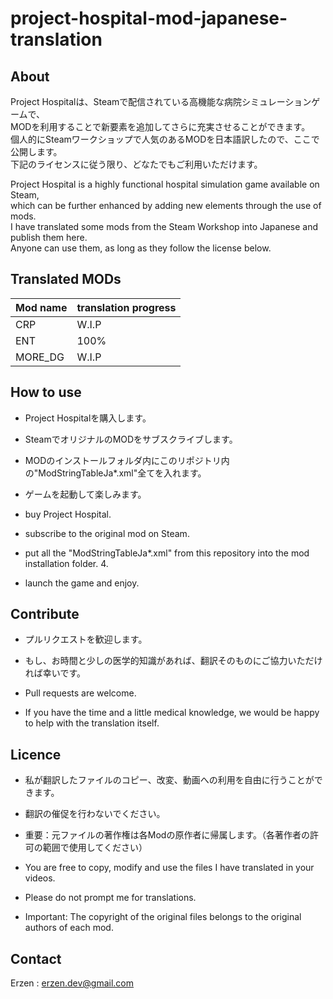 # project-hospital-mod-japanese-translation

## About

Project Hospitalは、Steamで配信されている高機能な病院シミュレーションゲームで、  
MODを利用することで新要素を追加してさらに充実させることができます。  
個人的にSteamワークショップで人気のあるMODを日本語訳したので、ここで公開します。  
下記のライセンスに従う限り、どなたでもご利用いただけます。  
  
Project Hospital is a highly functional hospital simulation game available on Steam,  
which can be further enhanced by adding new elements through the use of mods.  
I have translated some mods from the Steam Workshop into Japanese and publish them here.  
Anyone can use them, as long as they follow the license below.  

## Translated MODs

|  Mod name  |  translation progress  |
| ---------- | ---------------------- |
|  CRP       |                  W.I.P |
|  ENT       |                   100% |
|  MORE_DG   |                  W.I.P |

## How to use

- Project Hospitalを購入します。
- SteamでオリジナルのMODをサブスクライブします。
- MODのインストールフォルダ内にこのリポジトリ内の"ModStringTableJa*.xml"全てを入れます。
- ゲームを起動して楽しみます。

- buy Project Hospital.
- subscribe to the original mod on Steam.
- put all the "ModStringTableJa*.xml" from this repository into the mod installation folder. 4.
- launch the game and enjoy.

## Contribute

- プルリクエストを歓迎します。
- もし、お時間と少しの医学的知識があれば、翻訳そのものにご協力いただければ幸いです。

- Pull requests are welcome.
- If you have the time and a little medical knowledge, we would be happy to help with the translation itself.

## Licence

- 私が翻訳したファイルのコピー、改変、動画への利用を自由に行うことができます。
- 翻訳の催促を行わないでください。
- 重要：元ファイルの著作権は各Modの原作者に帰属します。（各著作者の許可の範囲で使用してください）

- You are free to copy, modify and use the files I have translated in your videos.
- Please do not prompt me for translations.
- Important: The copyright of the original files belongs to the original authors of each mod.

## Contact

Erzen : erzen.dev@gmail.com
